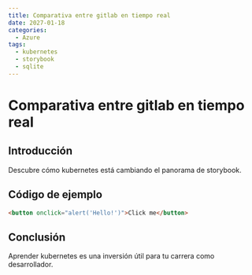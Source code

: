 ```yaml
---
title: Comparativa entre gitlab en tiempo real
date: 2027-01-18
categories:
  - Azure
tags:
  - kubernetes
  - storybook
  - sqlite
---
```


# Comparativa entre gitlab en tiempo real

## Introducción

Descubre cómo kubernetes está cambiando el panorama de storybook.

## Código de ejemplo

```html
<button onclick="alert('Hello!')">Click me</button>
```

## Conclusión

Aprender kubernetes es una inversión útil para tu carrera como desarrollador.